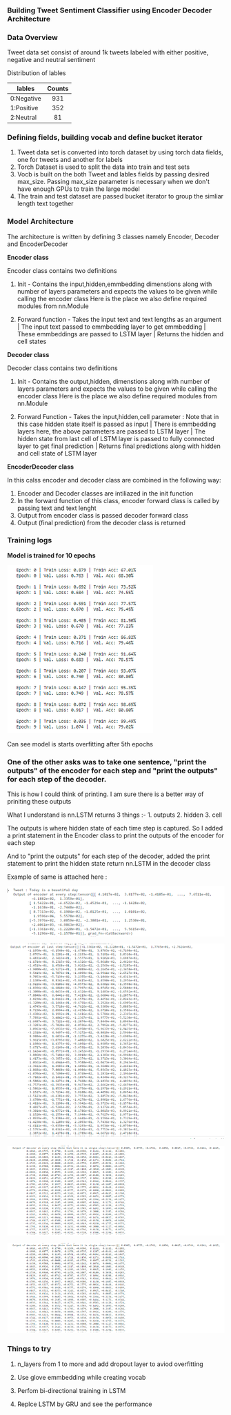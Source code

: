 ### Building Tweet Sentiment Classifier using Encoder Decoder Architecture 

### Data Overview 

Tweet data set consist of around 1k tweets labeled with either positive, negative and neutral sentiment

Distribution of lables 

|lables | Counts |
|-------|:------:|
|0:Negative| 931 |
|1:Positive| 352 |
|2:Neutral | 81  |

### Defining fields, building vocab and define bucket iterator


1. Tweet data set is converted into torch dataset by using torch data fields, one for tweets and another for labels
2. Torch Dataset is used to split the data into train and test sets
3. Vocb is built on the both Tweet and lables fields by passing desired max_size. Passing max_size parameter is necessary when we don't have enough GPUs to train the large model
3. The train and test dataset are passed bucket iterator to group the simliar length text together

### Model Architecture

The architecture is written by defining 3 classes namely Encoder, Decoder and EncoderDecoder

**Encoder class**

Encoder class contains two definitions 

1. Init -
	Contains the input,hidden,emmbedding dimenstions along with number of layers parameters and expects the values to be given while calling the encoder class
	Here is the place we also define required modules from nn.Module 

2. Forward function -
	Takes the input text and text lengths as an argument
						  | 
	The input text passed to emmbedding layer to get emmbedding
						  | 
	These emmbeddings are passed to LSTM layer 
						  | 
	Returns the hidden and cell states
	
**Decoder class**

Decoder class contains two definitions 

1. Init -
	Contains the output,hidden, dimenstions along with number of layers parameters and expects the values to be given while calling the encoder class
	Here is the place we also define required modules from nn.Module 
	
2. Forward Function -
    Takes the input,hidden,cell parameter  : Note that in this case hidden state itself is passed as input
							|
	There is emmbedding layers here, the above parameters are passed to LSTM layer
	                        |
	The hidden state from last cell of LSTM layer  is passed to fully connected layer to get final prediction
							|
	Returns final predictions along with hidden and cell state of LSTM layer
	
**EncoderDecoder class**

In this calss encoder and decoder class are combined in the following way:

1. Encoder and Decoder classes are intiliazed in the init function
2. In the forward function of this class, encoder forward class is called by passing text and text lenght
3. Output from encoder class is passed decoder forward class
4. Output (final prediction) from the decoder class is returned


### Training logs

**Model is trained for 10 epochs**


![Training logs](./training_logs.PNG)


Can see model is starts overfitting after 5th epochs

### One of the other asks was to take one sentence, "print the outputs" of the encoder for each step and "print the outputs" for each step of the decoder. 

This is how I could think of printing. I am sure there is a better way of priniting these outputs

What I understand is nn.LSTM returns 3 things :- 1. outputs 2. hidden 3. cell

The outputs is where hidden state of each time step is captured. So I added a print statement in the Encoder class to print the outputs of the encoder for each step

And to "print the outputs" for each step of the decoder, added the print statement to print the hidden state return nn.LSTM in the decoder class 

Example of same is attached here :

![Input sentence and Encoder each step output](./Encoderstep_image1.PNG)

![Encoder last step output](./Encoderstep_image2.PNG)

![Decoder step output](./Decoderstep_image1.PNG)

![Decoder step output with predicted sentiment](./Decoderstep_image1.PNG)
	
	
### Things to try

1. n_layers from 1 to more and add dropout layer to aviod overfitting

2. Use glove emmbedding while creating vocab

3. Perfom bi-directional training in LSTM

4. Replce LSTM by GRU and see the performance









